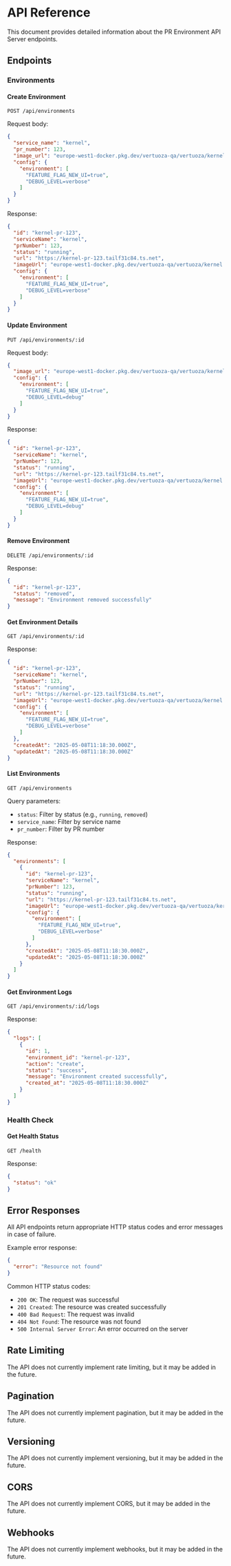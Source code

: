 # API Reference

This document provides detailed information about the PR Environment API Server endpoints.

## Endpoints

### Environments

#### Create Environment

```
POST /api/environments
```

Request body:
```json
{
  "service_name": "kernel",
  "pr_number": 123,
  "image_url": "europe-west1-docker.pkg.dev/vertuoza-qa/vertuoza/kernel:pr-123",
  "config": {
    "environment": [
      "FEATURE_FLAG_NEW_UI=true",
      "DEBUG_LEVEL=verbose"
    ]
  }
}
```

Response:
```json
{
  "id": "kernel-pr-123",
  "serviceName": "kernel",
  "prNumber": 123,
  "status": "running",
  "url": "https://kernel-pr-123.tailf31c84.ts.net",
  "imageUrl": "europe-west1-docker.pkg.dev/vertuoza-qa/vertuoza/kernel:pr-123",
  "config": {
    "environment": [
      "FEATURE_FLAG_NEW_UI=true",
      "DEBUG_LEVEL=verbose"
    ]
  }
}
```

#### Update Environment

```
PUT /api/environments/:id
```

Request body:
```json
{
  "image_url": "europe-west1-docker.pkg.dev/vertuoza-qa/vertuoza/kernel:pr-123-updated",
  "config": {
    "environment": [
      "FEATURE_FLAG_NEW_UI=true",
      "DEBUG_LEVEL=debug"
    ]
  }
}
```

Response:
```json
{
  "id": "kernel-pr-123",
  "serviceName": "kernel",
  "prNumber": 123,
  "status": "running",
  "url": "https://kernel-pr-123.tailf31c84.ts.net",
  "imageUrl": "europe-west1-docker.pkg.dev/vertuoza-qa/vertuoza/kernel:pr-123-updated",
  "config": {
    "environment": [
      "FEATURE_FLAG_NEW_UI=true",
      "DEBUG_LEVEL=debug"
    ]
  }
}
```

#### Remove Environment

```
DELETE /api/environments/:id
```

Response:
```json
{
  "id": "kernel-pr-123",
  "status": "removed",
  "message": "Environment removed successfully"
}
```

#### Get Environment Details

```
GET /api/environments/:id
```

Response:
```json
{
  "id": "kernel-pr-123",
  "serviceName": "kernel",
  "prNumber": 123,
  "status": "running",
  "url": "https://kernel-pr-123.tailf31c84.ts.net",
  "imageUrl": "europe-west1-docker.pkg.dev/vertuoza-qa/vertuoza/kernel:pr-123",
  "config": {
    "environment": [
      "FEATURE_FLAG_NEW_UI=true",
      "DEBUG_LEVEL=verbose"
    ]
  },
  "createdAt": "2025-05-08T11:18:30.000Z",
  "updatedAt": "2025-05-08T11:18:30.000Z"
}
```

#### List Environments

```
GET /api/environments
```

Query parameters:
- `status`: Filter by status (e.g., `running`, `removed`)
- `service_name`: Filter by service name
- `pr_number`: Filter by PR number

Response:
```json
{
  "environments": [
    {
      "id": "kernel-pr-123",
      "serviceName": "kernel",
      "prNumber": 123,
      "status": "running",
      "url": "https://kernel-pr-123.tailf31c84.ts.net",
      "imageUrl": "europe-west1-docker.pkg.dev/vertuoza-qa/vertuoza/kernel:pr-123",
      "config": {
        "environment": [
          "FEATURE_FLAG_NEW_UI=true",
          "DEBUG_LEVEL=verbose"
        ]
      },
      "createdAt": "2025-05-08T11:18:30.000Z",
      "updatedAt": "2025-05-08T11:18:30.000Z"
    }
  ]
}
```

#### Get Environment Logs

```
GET /api/environments/:id/logs
```

Response:
```json
{
  "logs": [
    {
      "id": 1,
      "environment_id": "kernel-pr-123",
      "action": "create",
      "status": "success",
      "message": "Environment created successfully",
      "created_at": "2025-05-08T11:18:30.000Z"
    }
  ]
}
```

### Health Check

#### Get Health Status

```
GET /health
```

Response:
```json
{
  "status": "ok"
}
```

## Error Responses

All API endpoints return appropriate HTTP status codes and error messages in case of failure.

Example error response:
```json
{
  "error": "Resource not found"
}
```

Common HTTP status codes:
- `200 OK`: The request was successful
- `201 Created`: The resource was created successfully
- `400 Bad Request`: The request was invalid
- `404 Not Found`: The resource was not found
- `500 Internal Server Error`: An error occurred on the server

## Rate Limiting

The API does not currently implement rate limiting, but it may be added in the future.

## Pagination

The API does not currently implement pagination, but it may be added in the future.

## Versioning

The API does not currently implement versioning, but it may be added in the future.

## CORS

The API does not currently implement CORS, but it may be added in the future.

## Webhooks

The API does not currently implement webhooks, but it may be added in the future.
